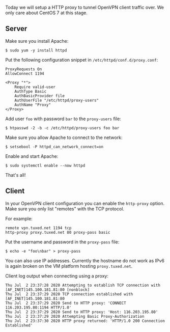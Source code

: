 Today we will setup a HTTP proxy to tunnel OpenVPN client traffic over. We only
care about CentOS 7 at this stage.

## Server

Make sure you install Apache:

    $ sudo yum -y install httpd

Put the following configuration snippet in `/etc/httpd/conf.d/proxy.conf`:

    ProxyRequests On
    AllowConnect 1194

    <Proxy "*">
        Require valid-user
        AuthType Basic
        AuthBasicProvider file
        AuthUserFile "/etc/httpd/proxy-users"
        AuthName "Proxy"
    </Proxy>

Add user `foo` with password `bar` to the `proxy-users` file:

    $ htpasswd -2 -b -c /etc/httpd/proxy-users foo bar

Make sure you allow Apache to connect to the network:

    $ setsebool -P httpd_can_network_connect=on

Enable and start Apache:

    $ sudo systemctl enable --now httpd

That's all!

## Client

In your OpenVPN client configuration you can enable the `http-proxy` option. 
Make sure you only list "remotes" with the TCP protocol.

For example:

    remote vpn.tuxed.net 1194 tcp
    http-proxy proxy.tuxed.net 80 proxy-pass basic

Put the username and password in the `proxy-pass` file:

    $ echo -e "foo\nbar" > proxy-pass

You can also use IP addresses. Currently the hostname do not work as IPv6 is 
again broken on the VM platform hosting `proxy.tuxed.net`.

Client log output when connecting using a proxy:

    Thu Jul  2 23:37:28 2020 Attempting to establish TCP connection with [AF_INET]145.100.181.81:80 [nonblock]
    Thu Jul  2 23:37:29 2020 TCP connection established with [AF_INET]145.100.181.81:80
    Thu Jul  2 23:37:29 2020 Send to HTTP proxy: 'CONNECT 116.203.195.80:1194 HTTP/1.0'
    Thu Jul  2 23:37:29 2020 Send to HTTP proxy: 'Host: 116.203.195.80'
    Thu Jul  2 23:37:29 2020 Attempting Basic Proxy-Authorization
    Thu Jul  2 23:37:30 2020 HTTP proxy returned: 'HTTP/1.0 200 Connection Established'
